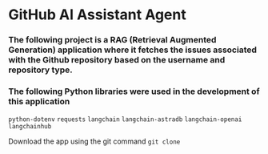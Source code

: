 # GitHub AI Assistant Agent 

### The following project is a RAG (Retrieval Augmented Generation) application where it fetches the issues associated with the Github repository based on the username and repository type. 

### The following Python libraries were used in the development of this application
`python-dotenv`
`requests`
`langchain` 
`langchain-astradb`
`langchain-openai`
`langchainhub`

Download the app using the git command
`git clone `

